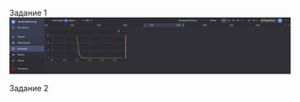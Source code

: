 Задание 1
![alt text](https://github.com/rus42/Monitoring-systems/blob/main/Task_1.png)

Задание 2

